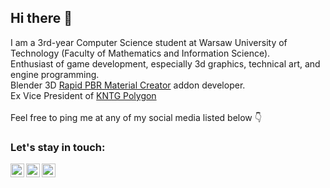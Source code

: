 ## Hi there 👋

I am a 3rd-year Computer Science student at Warsaw University of Technology (Faculty of Mathematics and Information Science). <br/>
Enthusiast of game development, especially 3d graphics, technical art, and engine programming. <br/>
Blender 3D [Rapid PBR Material Creator] addon developer. <br/>
Ex Vice President of [KNTG Polygon] <br/><br/>
Feel free to ping me at any of my social media listed below 👇 <br/>

### Let's stay in touch:
<!--
[<img align="left" alt="mattszymonski" width="22px" src="https://raw.githubusercontent.com/iconic/open-iconic/master/svg/globe.svg" />][website]
[<img align="left" alt="mattszymonski | LinkedIn" width="22px" src="https://cdn.jsdelivr.net/npm/simple-icons@v3/icons/linkedin.svg" />][linkedin]
-->
[<img align="left" alt="mattszymonski | Twitter" width="22px" src="https://cdn.jsdelivr.net/npm/simple-icons@v3/icons/twitter.svg" />][twitter]
[<img align="left" alt="mattszymonski | YouTube" width="22px" src="https://cdn.jsdelivr.net/npm/simple-icons@v3/icons/youtube.svg" />][youtube]
[<img align="left" alt="mattszymonski | ArtStation" width="22px" src="https://cdn.jsdelivr.net/npm/simple-icons@v3/icons/artstation.svg" />][artstation]



<!--
[website]: https://helloroman.com
-->
[twitter]: https://twitter.com/MattSzymonski
[linkedin]: https://www.linkedin.com/in/mateusz-szymo%C5%84ski-0885b420b/
[youtube]: https://www.youtube.com/channel/UCda5NWZtWc-KaKcV2uK8QMQ
[artstation]: https://www.artstation.com/mattszymonski
[KNTG Polygon]: https://kntgpolygon.pl/
[Rapid Pbr Material Creator]: https://blendermarket.com/products/RapidPBRMaterialCreator
